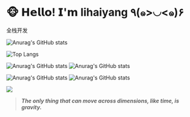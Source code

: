 # 🐵 𝗛𝗲𝗹𝗹𝗼! 𝗜'𝗺 lihaiyang ٩(๑>◡<๑)۶

全栈开发

![Anurag's GitHub stats](https://github-readme-stats.vercel.app/api?username=oceanli2020&show_icons=true&theme=dracula&include_all_commits=true)

![Top Langs](https://github-readme-stats.vercel.app/api/top-langs/?username=oceanli2020&hide=html,ejs,css&&layout=compact)

![Anurag's GitHub stats](https://stats.justsong.cn/api/zhihu?username=li-hai-yang-73-23&theme=dark)
![Anurag's GitHub stats](https://stats.justsong.cn/api/bilibili/?id=34689867&theme=dark)

![Anurag's GitHub stats](https://stats.justsong.cn/api/leetcode?username=oceanli2020&cn=true&theme=dark)
![Anurag's GitHub stats](https://stats.justsong.cn/api/csdn?id=qq_42943036&theme=dark)

![](https://img.shields.io/badge/%E5%86%99%E4%BD%9C%E5%B7%A5%E5%85%B7-VS%20Code-brightgreen)

>***The only thing that can move across dimensions, like time, is gravity.***
